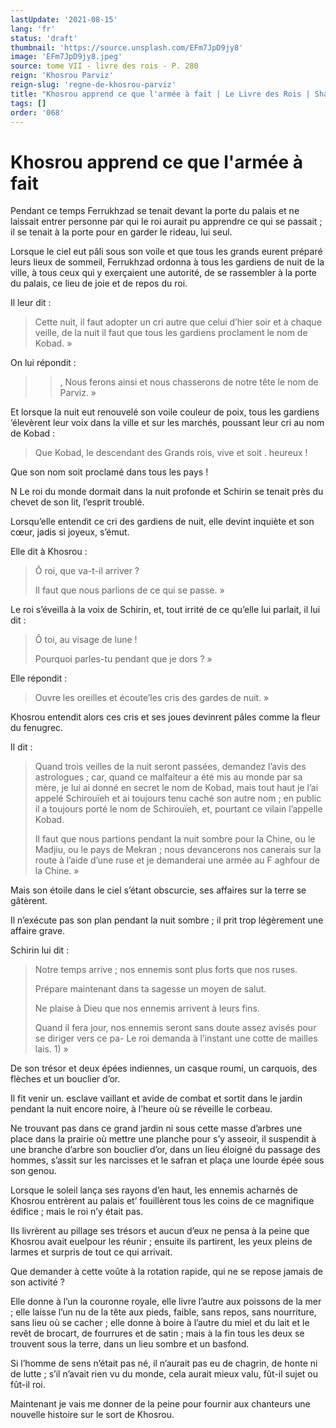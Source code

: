 ```yaml
---
lastUpdate: '2021-08-15'
lang: 'fr'
status: 'draft'
thumbnail: 'https://source.unsplash.com/EFm7JpD9jy8'
image: 'EFm7JpD9jy8.jpeg'
source: tome VII - livre des rois - P. 280
reign: 'Khosrou Parviz'
reign-slug: 'regne-de-khosrou-parviz'
title: "Khosrou apprend ce que l'armée à fait | Le Livre des Rois | Shâhnâmeh"
tags: []
order: '068'
---
```


<!-- LTeX: language=fr -->

# Khosrou apprend ce que l'armée à fait

Pendant ce temps Ferrukhzad se tenait devant la porte du palais et ne laissait entrer personne par qui le roi aurait pu apprendre ce qui se passait ; il se tenait à la porte pour en garder le rideau, lui seul.

Lorsque le ciel eut pâli sous son voile et que tous les grands eurent préparé leurs lieux de sommeil, Ferrukhzad ordonna à tous les gardiens de nuit de la ville, à tous ceux qui y exerçaient une autorité, de se rassembler à la porte du palais, ce lieu de joie et de repos du roi.

Il leur dit :

> Cette nuit, il faut adopter un cri autre que celui d’hier soir et à chaque veille, de la nuit il faut que tous les gardiens proclament le nom de Kobad. »

On lui répondit :

> >, Nous ferons ainsi et nous chasserons de notre tête le nom de Parviz. »

Et lorsque la nuit eut renouvelé son voile couleur de poix, tous les gardiens
’élevèrent leur voix dans la ville et sur les marchés, poussant leur cri au nom de Kobad :

> Que Kobad, le descendant des Grands rois, vive et soit . heureux !

Que son nom soit proclamé dans tous les pays !

N Le roi du monde dormait dans la nuit profonde et Schirin se tenait près du chevet de son lit, l’esprit troublé.

Lorsqu’elle entendit ce cri des gardiens de nuit, elle devint inquiète et son cœur, jadis si joyeux, s’émut.

Elle dit à Khosrou :

> Ô roi, que va-t-il arriver ?
>
> Il faut que nous parlions de ce qui se passe. »

Le roi s’éveilla à la voix de Schirin, et, tout irrité de ce qu’elle lui parlait, il lui dit :

> Ô toi, au visage de lune !
>
> Pourquoi parles-tu pendant que je dors ? »

Elle répondit :

> Ouvre les oreilles et écoute’les cris des gardes de nuit. »

Khosrou entendit alors ces cris et ses joues devinrent pâles comme la fleur du fenugrec.

Il dit :

> Quand trois veilles de la nuit seront passées, demandez l’avis des astrologues ; car, quand ce malfaiteur a été mis au monde par sa mère, je lui ai donné en secret le nom de Kobad, mais tout haut je l’ai appelé Schirouïeh et ai toujours tenu caché son autre nom ; en public il a toujours porté le nom de Schirouïeh, et, pourtant ce vilain l’appelle Kobad.
>
> Il faut que nous partions pendant la nuit sombre pour la Chine, ou le Madjiu, ou le pays de Mekran ; nous devancerons nos canerais sur la route à l’aide d’une ruse et je demanderai une armée au F aghfour de la Chine. »

Mais son étoile dans le ciel s’étant obscurcie, ses affaires sur la terre se gâtèrent.

Il n’exécute pas son plan pendant la nuit sombre ; il prit trop légèrement une affaire grave.

Schirin lui dit :

> Notre temps arrive ; nos ennemis sont plus forts que nos ruses.
>
> Prépare maintenant dans ta sagesse un moyen de salut.
>
> Ne plaise à Dieu que nos ennemis arrivent à leurs fins.
>
> Quand il fera jour, nos ennemis seront sans doute assez avisés pour se diriger vers ce pa-
Le roi demanda à l’instant une cotte de mailles lais. 1) »

De son trésor et deux épées indiennes, un casque roumi, un carquois, des flèches et un bouclier d’or.

Il fit venir un. esclave vaillant et avide de combat et sortit dans le jardin pendant la nuit encore noire, à l’heure où se réveille le corbeau.

Ne trouvant pas dans ce grand jardin ni sous cette masse d’arbres une place dans la prairie où mettre une planche pour s’y asseoir, il suspendit à une branche d’arbre son bouclier d’or, dans un lieu éloigné du passage des hommes, s’assit sur les narcisses et le safran et plaça une lourde épée sous son genou.

Lorsque le soleil lança ses rayons d’en haut, les ennemis acharnés de Khosrou entrèrent au palais et’ fouillèrent tous les coins de ce magnifique édifice ; mais le roi n’y était pas.

Ils livrèrent au pillage ses trésors et aucun d’eux ne pensa à la peine que Khosrou avait euelpour les réunir ; ensuite ils partirent, les yeux pleins de larmes et surpris de tout ce qui arrivait.

Que demander à cette voûte à la rotation rapide, qui ne se repose jamais de son activité ?

Elle donne à l’un la couronne royale, elle livre l’autre aux poissons de la mer ; elle laisse l’un nu de la tête aux pieds, faible, sans repos, sans nourriture, sans lieu où se cacher ; elle donne à boire à l’autre du miel et du lait et le revêt de brocart, de fourrures et de satin ; mais à la fin tous les deux se trouvent sous la terre, dans un lieu sombre et un basfond.

Si l’homme de sens n’était pas né, il n’aurait pas eu de chagrin, de honte ni de lutte ; s’il n’avait rien vu du monde, cela aurait mieux valu, fût-il sujet ou fût-il roi.

Maintenant je vais me donner de la peine pour fournir aux chanteurs une nouvelle histoire sur le sort de Khosrou.
